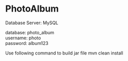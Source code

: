 # PhotoAlbum

Database Server: MySQL <br/>

database: photo_album <br/>
username: photo <br/>
password: album123

Use following command to build jar file
mvn clean install